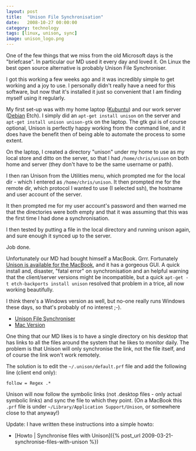 ```yaml
---
layout: post
title:  "Unison File Synchronisation"
date:   2008-10-27 00:00:00
category: technology
tags: [linux, unison, sync]
image: unison_logo.png
---
```


One of the few things that we miss from the old Microsoft days is the "briefcase".  In particular our MD used it every day and loved it.  On Linux the best open source alternative is probably Unison File Synchroniser.

I got this working a few weeks ago and it was incredibly simple to get working and a joy to use.  I personally didn't really have a need for this software, but now that it's installed it just so convenient that I am finding myself using it regularly.

<!--more-->

My first set-up was with my home laptop ([Kubuntu](http://www.kubuntu.org/)) and our work server ([Debian](http://www.debian.org/) Etch).  I simply did an `apt-get install unison` on the server and `apt-get install unison unison-gtk` on the laptop.  The gtk gui is of course optional, Unison is perfectly happy working from the command line, and it does have the benefit then of being able to automate the process to some extent.

On the laptop, I created a directory "unison" under my home to use as my local store and ditto on the server, so that I had `/home/chris/unison` on both home and server (they don't have to be the same username or path).

I then ran Unison from the Utilities menu, which prompted me for the local dir - which I entered as `/home/chris/unison`.  It then prompted me for the remote dir, which protocol I wanted to use (I selected ssh), the hostname and user account of the server.

It then prompted me for my user account's password and then warned me that the directories were both empty and that it was assuming that this was the first time I had done a synchronisation.

I then tested by putting a file in the local directory and running unison again, and sure enough it synced up to the server.

Job done.

Unfortunately our MD had bought himself a MacBook.  Grrr.  Fortunately [Unison is available for the MacBook][UnisonMac], and it has a gorgeous GUI.  A quick install and, disaster, "fatal error" on synchronisation and an helpful warning that the client/server versions might be incompatible, but a quick `apt-get -t etch-backports install unison` resolved that problem in a trice, all now working beautifully.

I think there's a Windows version as well, but no-one really runs Windows these days, so that's probably of no interest ;-).

   * [Unison File Synchroniser][Unison]
   * [Mac Version][UnisonMac]

One thing that our MD likes is to have a single directory on his desktop that has links to all the files around the system that he likes to monitor daily.  The problem is that Unison will only synchronise the link, not the file itself, and of course the link won't work remotely.

The solution is to edit the `~/.unison/default.prf` file and add the following line (client end only):

    follow = Regex .*

Unison will now follow the symbolic links (not .desktop files - only actual symbolic links) and sync the file to which they point.  (On a MacBook this `.prf` file is under `~/Library/Application Support/Unison`, or somewhere close to that anyway!)

Update: I have written these instructions into a simple howto:

   * [Howto &#124; Synchronise files with Unison]({% post_url 2009-03-21-synchronise-files-with-unison %})


[Unison]: http://www.cis.upenn.edu/~bcpierce/unison/
[UnisonMac]: http://www.cs.haifa.ac.il/%7Eshuly/unison/
